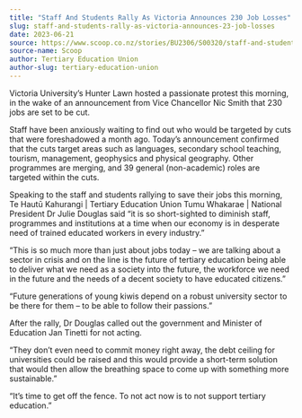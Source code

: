 ```yaml
---
title: "Staff And Students Rally As Victoria Announces 230 Job Losses"
slug: staff-and-students-rally-as-victoria-announces-23-job-losses
date: 2023-06-21
source: https://www.scoop.co.nz/stories/BU2306/S00320/staff-and-students-rally-as-victoria-announces-230-job-losses.htm
source-name: Scoop
author: Tertiary Education Union
author-slug: tertiary-education-union
---
```


<p>Victoria University’s Hunter Lawn hosted a passionate
protest this morning, in the wake of an announcement from
Vice Chancellor Nic Smith that 230 jobs are set to be
cut.</p>

<p>Staff have been anxiously waiting to find out who
would be targeted by cuts that were foreshadowed a month
ago. Today’s announcement confirmed that the cuts target
areas such as languages, secondary school teaching, tourism,
management, geophysics and physical geography. Other
programmes are merging, and 39 general (non-academic) roles
are targeted within the cuts.</p>

<p>Speaking to the staff
and students rallying to save their jobs this morning, Te
Hautū Kahurangi | Tertiary Education Union Tumu Whakarae |
National President Dr Julie Douglas said “it is so
short-sighted to diminish staff, programmes and institutions
at a time when our economy is in desperate need of trained
educated workers in every industry.”</p>

<p>“This is so
much more than just about jobs today – we are talking
about a sector in crisis and on the line is the future of
tertiary education being able to deliver what we need as a
society into the future, the workforce we need in the future
and the needs of a decent society to have educated
citizens.”</p>

<p>“Future generations of young kiwis
depend on a robust university sector to be there for them
– to be able to follow their passions.”</p>

<p>After the
rally, Dr Douglas called out the government and Minister of
Education Jan Tinetti for not acting.</p>

<p>“They don’t
even need to commit money right away, the debt ceiling for
universities could be raised and this would provide a
short-term solution that would then allow the breathing
space to come up with something more
sustainable.”</p>

<p>“It’s time to get off the fence.
To not act now is to not support tertiary
education.”</p>

<p></p>